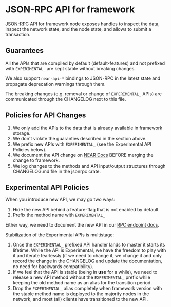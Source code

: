# JSON-RPC API for framework

[JSON-RPC](https://www.jsonrpc.org/) API for framework node exposes handles to
inspect the data, inspect the network state, and the node state, and allows to
submit a transaction.

## Guarantees

All the APIs that are compiled by default (default-features) and not prefixed
with `EXPERIMENTAL_` are kept stable without breaking changes.

We also support `near-api-*` bindings to JSON-RPC in the latest state and
propagate deprecation warnings through them.

The breaking changes (e.g. removal or change of `EXPERIMENTAL_` APIs) are
communicated through the CHANGELOG next to this file.

## Policies for API Changes

1. We only add the APIs to the data that is already available in framework
   storage.
2. We don't violate the guaranties described in the section above.
3. We prefix new APIs with `EXPERIMENTAL_` (see the Experimental API Policies
   below).
4. We document the API change on [NEAR Docs](https://docs.near.org/api/rpc/introduction)
   BEFORE merging the change to framework.
5. We log changes to the methods and API input/output structures through
   CHANGELOG.md file in the jsonrpc crate.

## Experimental API Policies

When you introduce new API, we may go two ways:

1. Hide the new API behind a feature-flag that is not enabled by default
2. Prefix the method name with `EXPERIMENTAL_`

Either way, we need to document the new API in our [RPC endpoint docs](https://docs.near.org/api/rpc/introduction).

Stabilization of the Experimental APIs is multistage:

1. Once the `EXPERIMENTAL_` prefixed API handler lands to master it starts its
   lifetime. While the API is Experimental, we have the freedom to play with it
   and iterate fearlessly (if we need to change it, we change it and only
   record the change in the CHANGELOG and update the documentation, no need for
   backwards compatibility).
2. If we feel that the API is stable (being in **use** for a while), we need to
   release a new API method without the `EXPERIMENTAL_` prefix while keeping
   the old method name as an alias for the transition period.
3. Drop the `EXPERIMENTAL_` alias completely when framework version with the
   stable method name is deployed to the majority nodes in the network, and
   most (all) clients have transitioned to the new API.
